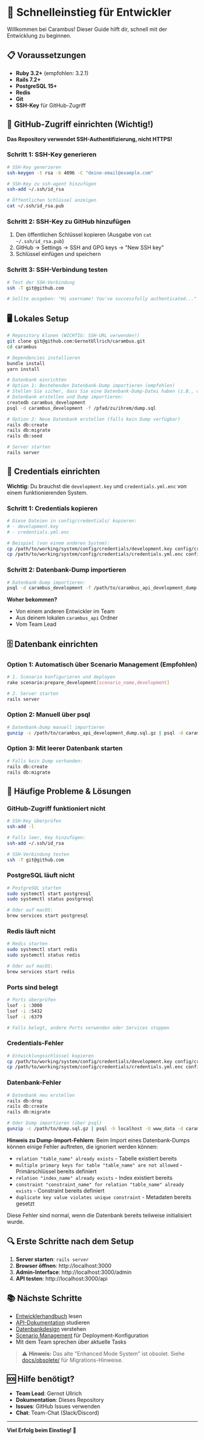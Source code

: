 # 🚀 **Schnelleinstieg für Entwickler**

Willkommen bei Carambus! Dieser Guide hilft dir, schnell mit der Entwicklung zu beginnen.

## 📋 **Voraussetzungen**

- **Ruby 3.2+** (empfohlen: 3.2.1)
- **Rails 7.2+**
- **PostgreSQL 15+**
- **Redis**
- **Git**
- **SSH-Key** für GitHub-Zugriff

## 🔑 **GitHub-Zugriff einrichten (Wichtig!)**

**Das Repository verwendet SSH-Authentifizierung, nicht HTTPS!**

### **Schritt 1: SSH-Key generieren**
```bash
# SSH-Key generieren
ssh-keygen -t rsa -b 4096 -C "deine-email@example.com"

# SSH-Key zu ssh-agent hinzufügen
ssh-add ~/.ssh/id_rsa

# Öffentlichen Schlüssel anzeigen
cat ~/.ssh/id_rsa.pub
```

### **Schritt 2: SSH-Key zu GitHub hinzufügen**
1. Den öffentlichen Schlüssel kopieren (Ausgabe von `cat ~/.ssh/id_rsa.pub`)
2. GitHub → Settings → SSH and GPG keys → "New SSH key"
3. Schlüssel einfügen und speichern

### **Schritt 3: SSH-Verbindung testen**
```bash
# Test der SSH-Verbindung
ssh -T git@github.com

# Sollte ausgeben: "Hi username! You've successfully authenticated..."
```

## 🖥️ **Lokales Setup**

```bash
# Repository klonen (WICHTIG: SSH-URL verwenden!)
git clone git@github.com:GernotUllrich/carambus.git
cd carambus

# Dependencies installieren
bundle install
yarn install

# Datenbank einrichten
# Option 1: Bestehenden Datenbank-Dump importieren (empfohlen)
# Stellen Sie sicher, dass Sie eine Datenbank-Dump-Datei haben (z.B., carambus_api_development_YYYYMMDD_HHMMSS.sql)
# Datenbank erstellen und Dump importieren:
createdb carambus_development
psql -d carambus_development -f /pfad/zu/ihrem/dump.sql

# Option 2: Neue Datenbank erstellen (falls kein Dump verfügbar)
rails db:create
rails db:migrate
rails db:seed

# Server starten
rails server
```

## 🔑 **Credentials einrichten**

**Wichtig:** Du brauchst die `development.key` und `credentials.yml.enc` von einem funktionierenden System.

### **Schritt 1: Credentials kopieren**
```bash
# Diese Dateien in config/credentials/ kopieren:
# - development.key
# - credentials.yml.enc

# Beispiel (von einem anderen System):
cp /path/to/working/system/config/credentials/development.key config/credentials/
cp /path/to/working/system/config/credentials/credentials.yml.enc config/credentials/
```

### **Schritt 2: Datenbank-Dump importieren**
```bash
# Datenbank-Dump importieren:
psql -d carambus_development -f /path/to/carambus_api_development_dump.sql
```

**Woher bekommen?**
- Von einem anderen Entwickler im Team
- Aus deinem lokalen `carambus_api` Ordner
- Vom Team Lead

## 🗄️ **Datenbank einrichten**

### **Option 1: Automatisch über Scenario Management (Empfohlen)**
```bash
# 1. Scenario konfigurieren und deployen
rake scenario:prepare_development[scenario_name,development]

# 2. Server starten
rails server
```

### **Option 2: Manuell über psql**
```bash
# Datenbank-Dump manuell importieren
gunzip -c /path/to/carambus_api_development_dump.sql.gz | psql -d carambus_development
```

### **Option 3: Mit leerer Datenbank starten**
```bash
# Falls kein Dump vorhanden:
rails db:create
rails db:migrate
```

## 🚨 **Häufige Probleme & Lösungen**

### **GitHub-Zugriff funktioniert nicht**
```bash
# SSH-Key überprüfen
ssh-add -l

# Falls leer, Key hinzufügen:
ssh-add ~/.ssh/id_rsa

# SSH-Verbindung testen
ssh -T git@github.com
```

### **PostgreSQL läuft nicht**
```bash
# PostgreSQL starten
sudo systemctl start postgresql
sudo systemctl status postgresql

# Oder auf macOS:
brew services start postgresql
```

### **Redis läuft nicht**
```bash
# Redis starten
sudo systemctl start redis
sudo systemctl status redis

# Oder auf macOS:
brew services start redis
```

### **Ports sind belegt**
```bash
# Ports überprüfen
lsof -i :3000
lsof -i :5432
lsof -i :6379

# Falls belegt, andere Ports verwenden oder Services stoppen
```

### **Credentials-Fehler**
```bash
# Entwicklungsschlüssel kopieren
cp /path/to/working/system/config/credentials/development.key config/credentials/
cp /path/to/working/system/config/credentials/credentials.yml.enc config/credentials/
```

### **Datenbank-Fehler**
```bash
# Datenbank neu erstellen
rails db:drop
rails db:create
rails db:migrate

# Oder Dump importieren (über psql)
gunzip -c /path/to/dump.sql.gz | psql -h localhost -U www_data -d carambus_api_development
```

**Hinweis zu Dump-Import-Fehlern**: Beim Import eines Datenbank-Dumps können einige Fehler auftreten, die ignoriert werden können:
- `relation "table_name" already exists` - Tabelle existiert bereits
- `multiple primary keys for table "table_name" are not allowed` - Primärschlüssel bereits definiert
- `relation "index_name" already exists` - Index existiert bereits
- `constraint "constraint_name" for relation "table_name" already exists` - Constraint bereits definiert
- `duplicate key value violates unique constraint` - Metadaten bereits gesetzt

Diese Fehler sind normal, wenn die Datenbank bereits teilweise initialisiert wurde.

## 🔍 **Erste Schritte nach dem Setup**

1. **Server starten**: `rails server`
2. **Browser öffnen**: http://localhost:3000
3. **Admin-Interface**: http://localhost:3000/admin
4. **API testen**: http://localhost:3000/api

## 📚 **Nächste Schritte**

- [Entwicklerhandbuch](DEVELOPER_GUIDE.md) lesen
- [API-Dokumentation](API.md) studieren
- [Datenbankdesign](database_design.md) verstehen
- [Scenario Management](scenario_management.de.md) für Deployment-Konfiguration
- Mit dem Team sprechen über aktuelle Tasks

> ⚠️ **Hinweis:** Das alte "Enhanced Mode System" ist obsolet. Siehe [docs/obsolete/](obsolete/) für Migrations-Hinweise.

## 🆘 **Hilfe benötigt?**

- **Team Lead**: Gernot Ullrich
- **Dokumentation**: Dieses Repository
- **Issues**: GitHub Issues verwenden
- **Chat**: Team-Chat (Slack/Discord)

---

**Viel Erfolg beim Einstieg! 🎯** 